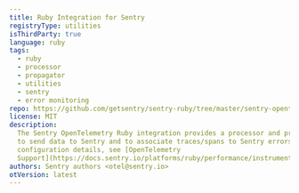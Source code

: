 ```yaml
---
title: Ruby Integration for Sentry
registryType: utilities
isThirdParty: true
language: ruby
tags:
  - ruby
  - processor
  - propagator
  - utilities
  - sentry
  - error monitoring
repo: https://github.com/getsentry/sentry-ruby/tree/master/sentry-opentelemetry
license: MIT
description:
  The Sentry OpenTelemetry Ruby integration provides a processor and propagator
  to send data to Sentry and to associate traces/spans to Sentry errors. For
  configuration details, see [OpenTelemetry
  Support](https://docs.sentry.io/platforms/ruby/performance/instrumentation/opentelemetry/).
authors: Sentry authors <otel@sentry.io>
otVersion: latest
---
```

